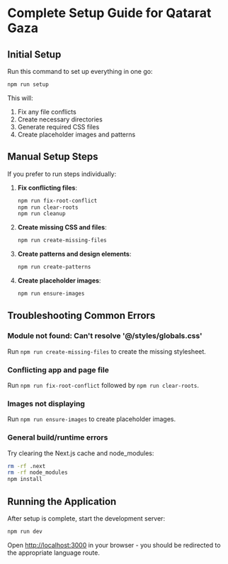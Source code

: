 # Complete Setup Guide for Qatarat Gaza

## Initial Setup

Run this command to set up everything in one go:

```bash
npm run setup
```

This will:
1. Fix any file conflicts
2. Create necessary directories
3. Generate required CSS files
4. Create placeholder images and patterns

## Manual Setup Steps

If you prefer to run steps individually:

1. **Fix conflicting files**:
   ```bash
   npm run fix-root-conflict
   npm run clear-roots
   npm run cleanup
   ```

2. **Create missing CSS and files**:
   ```bash
   npm run create-missing-files
   ```

3. **Create patterns and design elements**:
   ```bash
   npm run create-patterns
   ```

4. **Create placeholder images**:
   ```bash
   npm run ensure-images
   ```

## Troubleshooting Common Errors

### Module not found: Can't resolve '@/styles/globals.css'
Run `npm run create-missing-files` to create the missing stylesheet.

### Conflicting app and page file
Run `npm run fix-root-conflict` followed by `npm run clear-roots`.

### Images not displaying
Run `npm run ensure-images` to create placeholder images.

### General build/runtime errors
Try clearing the Next.js cache and node_modules:
```bash
rm -rf .next
rm -rf node_modules
npm install
```

## Running the Application

After setup is complete, start the development server:

```bash
npm run dev
```

Open [http://localhost:3000](http://localhost:3000) in your browser - you should be redirected to the appropriate language route.
